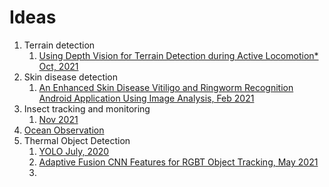 # Ideas
1. Terrain detection
	1. [Using Depth Vision for Terrain Detection during Active Locomotion* Oct, 2021](https://ieeexplore.ieee.org/abstract/document/9636077)
2. Skin disease detection
	1. [An Enhanced Skin Disease Vitiligo and Ringworm Recognition Android Application Using Image Analysis, Feb 2021](https://www.semanticscholar.org/paper/An-Enhanced-Skin-Disease-Vitiligo-and-Ringworm-Awasekar/eb1affdfb51f6ed8900d6e3f83685d3eef3bfb36)
3. Insect tracking and monitoring
	1. [Nov 2021](https://zslpublications.onlinelibrary.wiley.com/doi/full/10.1002/rse2.245)
4. [Ocean Observation](https://link.springer.com/chapter/10.1007/978-3-319-46245-5_1)
5. Thermal Object Detection
	1. [YOLO July, 2020](https://ieeexplore.ieee.org/abstract/document/9133581)
	2. [Adaptive Fusion CNN Features for RGBT Object Tracking, May 2021](https://www.semanticscholar.org/paper/Adaptive-Fusion-CNN-Features-for-RGBT-Object-Wang-Wei/99b95a3e18de90f8785a1792980564b95f97bdde)
	3. 